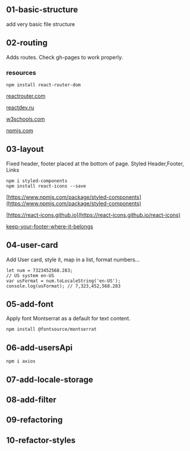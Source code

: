 ## 01-basic-structure

add very basic file structure

## 02-routing

Adds routes. Check gh-pages to work properly.

### resources

```
npm install react-router-dom
```

[reactrouter.com](https://reactrouter.com/en/main/routers/picking-a-router)

[reactdev.ru](https://reactdev.ru/libs/react-router/)

[w3schools.com](https://www.w3schools.com/react/react_router.asp)

[npmjs.com](https://www.npmjs.com/package/react-router-dom?activeTab=readme)

## 03-layout

Fixed header, footer placed at the bottom of page. Styled Header,Footer, Links

```
npm i styled-components
npm install react-icons --save
```

[https://www.npmjs.com/package/styled-components](https://www.npmjs.com/package/styled-components)

[https://react-icons.github.io](https://react-icons.github.io/react-icons)

[keep-your-footer-where-it-belongs](https://www.freecodecamp.org/news/how-to-keep-your-footer-where-it-belongs-59c6aa05c59c/)

## 04-user-card

Add User card, style it, map in a list, format numbers...

```
let num = 7323452568.283;
// US system en-US
var usFormat = num.toLocaleString('en-US');
console.log(usFormat); // 7,323,452,568.283
```

## 05-add-font

Apply font Montserrat as a default for text content.

```
npm install @fontsource/montserrat
```

## 06-add-usersApi

```
npm i axios
```

## 07-add-locale-storage

## 08-add-filter

## 09-refactoring

## 10-refactor-styles
